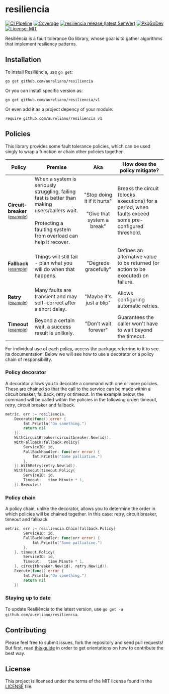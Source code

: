 # resiliencia

[![CI Pipeline](https://github.com/aureliano/resiliencia/actions/workflows/build.yml/badge.svg?branch=main)](https://github.com/aureliano/resiliencia/actions/workflows/build.yml?query=branch%3Amain)
[![Coverage](https://coveralls.io/repos/github/aureliano/resiliencia/badge.svg?branch=main)](https://coveralls.io/github/aureliano/resiliencia?branch=main)
[![resiliencia release (latest SemVer)](https://img.shields.io/github/v/release/aureliano/resiliencia?sort=semver)](https://github.com/aureliano/resiliencia/releases)
[![PkgGoDev](https://pkg.go.dev/badge/github.com/aureliano/resiliencia)](https://pkg.go.dev/github.com/aureliano/resiliencia)
[![License: MIT](https://img.shields.io/badge/License-MIT-yellow.svg)](https://opensource.org/licenses/MIT)

Resiliência is a fault tolerance Go library, whose goal is to gather algorithms that implement resiliency patterns.

## Installation
To install Resiliência, use `go get`:

`go get github.com/aureliano/resiliencia`

Or you can install specific version as:

`go get github.com/aureliano/resiliencia/v1`

Or even add it as a project depency of your module:

`require github.com/aureliano/resiliencia v1`

## Policies

This library provides some fault tolerance policies, which can be used singly to wrap a function
or chain other policies together.



|Policy| Premise | Aka| How does the policy mitigate?|
| ------------- | ------------- |:-------------: |------------- |
|**Circuit-breaker**<br/><sub>([example](./example/circuitbreaker/command/main.go))</sub>|When a system is seriously struggling, failing fast is better than making users/callers wait.<br/><br/>Protecting a faulting system from overload can help it recover. | "Stop doing it if it hurts" <br/><br/>"Give that system a break" | Breaks the circuit (blocks executions) for a period, when faults exceed some pre-configured threshold. |
|**Fallback**<br/><sub>([example](./example/fallback/command/main.go))</sub>|Things will still fail - plan what you will do when that happens.| "Degrade gracefully"  |Defines an alternative value to be returned (or action to be executed) on failure. |
|**Retry**<br/><sub>([example](./example/retry/command/main.go))</sub>|Many faults are transient and may self-correct after a short delay.| "Maybe it's just a blip" |  Allows configuring automatic retries. |
|**Timeout**<br/><sub>([example](./example/timeout/command/main.go))</sub>|Beyond a certain wait, a success result is unlikely.| "Don't wait forever"  |Guarantees the caller won't have to wait beyond the timeout. |

For individual use of each policy, access the package referring to it to see
its documentation. Below we will see how to use a decorator or a policy chain of responsibility.

### Policy decorator

A decorator allows you to decorate a command with one or more policies. These are chained so that the call to the
service can be made within a circuit breaker, fallback, retry or timeout. In the example below, the command will be
called within the policies in the following order: timeout, retry, circuit breaker and fallback.

```go
metric, err := resiliencia.
    Decorate(func() error {
        fmt.Println("Do something.")
        return nil
    }).
    WithCircuitBreaker(circuitbreaker.New(id)).
    WithFallback(fallback.Policy{
        ServiceID: id,
        FallBackHandler: func(err error) {
            fmt.Println("Some palliative.")
        },
    }).WithRetry(retry.New(id)).
    WithTimeout(timeout.Policy{
        ServiceID: id,
        Timeout:   time.Minute * 1,
    }).Execute()
```

### Policy chain

A policy chain, unlike the decorator, allows you to determine the order in which policies will be chained together.
In this case: retry, circuit breaker, timeout and fallback.

```go
metric, err := resiliencia.Chain(fallback.Policy{
        ServiceID: id,
        FallBackHandler: func(err error) {
            fmt.Println("Some palliative.")
        },
    }, timeout.Policy{
        ServiceID: id,
        Timeout:   time.Minute * 1,
    }, circuitbreaker.New(id), retry.New(id)).
    Execute(func() error {
        fmt.Println("Do something.")
        return nil
    })
```

### Staying up to date
To update Resiliência to the latest version, use `go get -u github.com/aureliano/resiliencia`.

## Contributing
Please feel free to submit issues, fork the repository and send pull requests! But first, read [this guide](./CONTRIBUTING.md) in order to get orientations on how to contribute the best way.

## License
This project is licensed under the terms of the MIT license found in the [LICENSE](./LICENSE) file.
